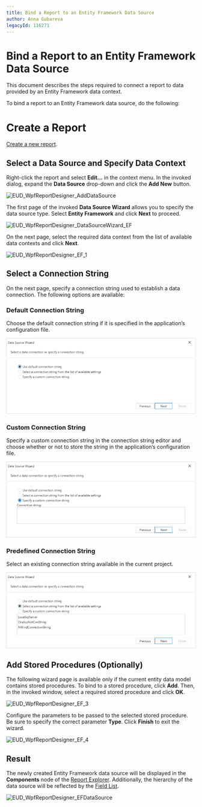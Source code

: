 ```yaml
---
title: Bind a Report to an Entity Framework Data Source
author: Anna Gubareva
legacyId: 116271
---
```

# Bind a Report to an Entity Framework Data Source
This document describes the steps required to connect a report to data provided by an Entity Framework data context.

To bind a report to an Entity Framework data source, do the following:

# Create a Report

[Create a new report](../../basic-operations/create-a-new-report.md).
## Select a Data Source and Specify Data Context

Right-click the report and select **Edit...** in the context menu. In the invoked dialog, expand the **Data Source** drop-down and click the **Add New** button.
	
![EUD_WpfReportDesigner_AddDataSource](../../../../../../images/img123562.png)

The first page of the invoked **Data Source Wizard** allows you to specify the data source type. Select **Entity Framework** and click **Next** to proceed.
	
![EUD_WpfReportDesigner_DataSourceWizard_EF](../../../../../../images/img123564.png)

On the next page, select the required data context from the list of available data contexts and click **Next**.
	
![EUD_WpfReportDesigner_EF_1](../../../../../../images/img123989.png)

## Select a Connection String

On the next page, specify a connection string used to establish a data connection. The following options are available:
### Default Connection String

Choose the default connection string if it is specified in the application’s configuration file.

![EF default connection string](../../../../../../images/ef-default-connection-string.png)
### Custom Connection String

Specify a custom connection string in the connection string editor and choose whether or not to store the string in the application’s configuration file.

![WpfReportWizard_EF_SpecifyConnectionString](../../../../../../images/img122129.png)

### Predefined Connection String

Select an existing connection string available in the current project.

![WpfReportWizard_EF_SelectConnectionString](../../../../../../images/img122128.png)

## Add Stored Procedures (Optionally)

The following wizard page is available only if the current entity data model contains stored procedures. To bind to a stored procedure, click **Add**. Then, in the invoked window, select a required stored procedure and click **OK**.
	
![EUD_WpfReportDesigner_EF_3](../../../../../../images/img123991.png)

Configure the parameters to be passed to the selected stored procedure. Be sure to specify the correct parameter **Type**. Click **Finish** to exit the wizard.
	
![EUD_WpfReportDesigner_EF_4](../../../../../../images/img123992.png)

## Result	

The newly created Entity Framework data source will be displayed in the **Components** node of the [Report Explorer](../../../interface-elements/report-explorer.md). Additionally, the hierarchy of the data source will be reflected by the [Field List](../../../interface-elements/field-list.md).

![EUD_WpfReportDesigner_EFDataSource](../../../../../../images/img123567.png)